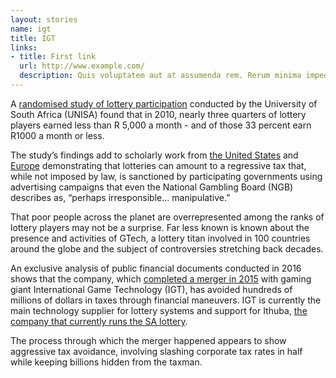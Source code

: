 ```yaml
---
layout: stories
name: igt
title: IGT
links:
- title: First link
  url: http://www.example.com/
  description: Quis voluptatem aut at assumenda rem. Rerum minima impedit saepe enim a. Explicabo minus eum reprehenderit aut in vel earum aspernatur.
---
```

A [randomised study of lottery participation](http://www.nlcsa.org.za/wp-content/uploads/2015/03/the_south_african_national_lottery-participation_and_attitudes_2011.pdf) conducted by the University of South Africa (UNISA) found that  in 2010, nearly three quarters of lottery players earned less than R 5,000 a month - and of those 33 percent earn R1000 a month or less. 

The study’s findings add to scholarly work from [the United States](http://college.holycross.edu/RePEc/hcx/Grote-Matheson_LiteratureReview.pdf) and [Europe](http://www.mpifg.de/pu/mpifg_ja/ESR_25_2009_Beckert.pdf) demonstrating that lotteries can amount to a regressive tax that, while not imposed by law, is sanctioned by participating governments using advertising campaigns that even the National Gambling Board (NGB) describes as, “perhaps irresponsible... manipulative.”

That poor people across the planet are overrepresented among the ranks of lottery players may not be a surprise. Far less known is known about the presence and activities of GTech, a lottery titan involved in 100 countries around the globe and the subject of controversies stretching back decades. 

An exclusive analysis of public financial documents conducted in 2016 shows that the company, which [completed a merger in 2015](http://www.prnewswire.com/news-releases/gtech-and-international-game-technology-complete-combination-and-form-the-worlds-leading-end-to-end-gaming-company-300062044.html) with gaming giant International Game Technology (IGT), has avoided hundreds of millions of dollars in taxes through financial maneuvers.  IGT is currently the main technology supplier for lottery systems and support for Ithuba, [the company that currently runs the SA lottery](http://ithubalottery.co.za/international-game-technology-plc-announced-that-ithuba-consortium-commenced-operations-under-third-license-to-operate-south-africas-national-lottery/).

The process through which the merger happened appears to show aggressive tax avoidance, involving slashing corporate tax rates in half while keeping billions hidden from the taxman.